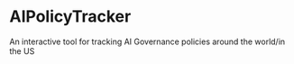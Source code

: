 # AIPolicyTracker
An interactive tool for tracking AI Governance policies around the world/in the US
